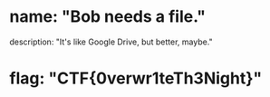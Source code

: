 # name: "Bob needs a file."

description: "It's like Google Drive, but better, maybe."

# flag: "CTF{0verwr1teTh3Night}"
